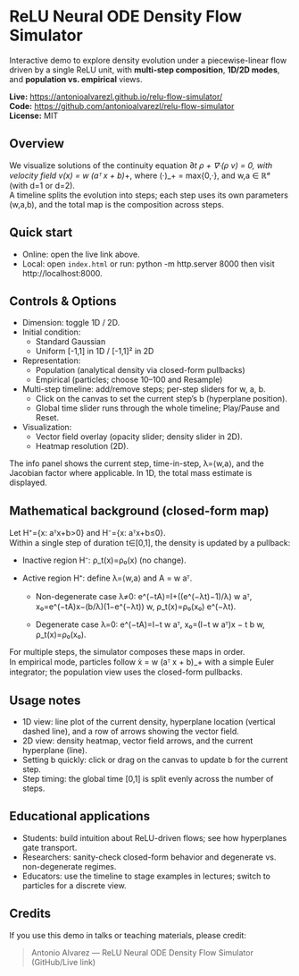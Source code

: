 # ReLU Neural ODE Density Flow Simulator

Interactive demo to explore density evolution under a piecewise-linear flow driven by a single ReLU unit, with **multi-step composition**, **1D/2D modes**, and **population vs. empirical** views.

**Live:** https://antonioalvarezl.github.io/relu-flow-simulator/  
**Code:** https://github.com/antonioalvarezl/relu-flow-simulator  
**License:** MIT

## Overview

We visualize solutions of the continuity equation
∂_t ρ + ∇·(ρ v) = 0,
with velocity field
v(x) = w (aᵀ x + b)_+,
where (·)_+ = max{0,·}, and w,a ∈ ℝᵈ (with d=1 or d=2).  
A timeline splits the evolution into steps; each step uses its own parameters (w,a,b), and the total map is the composition across steps.

## Quick start

- Online: open the live link above.
- Local: open `index.html` or run:
    python -m http.server 8000
  then visit http://localhost:8000.

## Controls & Options

- Dimension: toggle 1D / 2D.
- Initial condition:
  - Standard Gaussian
  - Uniform [-1,1] in 1D / [-1,1]² in 2D
- Representation:
  - Population (analytical density via closed-form pullbacks)
  - Empirical (particles; choose 10–100 and Resample)
- Multi-step timeline: add/remove steps; per-step sliders for w, a, b.
  - Click on the canvas to set the current step’s b (hyperplane position).
  - Global time slider runs through the whole timeline; Play/Pause and Reset.
- Visualization:
  - Vector field overlay (opacity slider; density slider in 2D).
  - Heatmap resolution (2D).

The info panel shows the current step, time-in-step, λ=⟨w,a⟩, and the Jacobian factor where applicable. In 1D, the total mass estimate is displayed.

## Mathematical background (closed-form map)

Let H⁺={x: aᵀx+b>0} and H⁻={x: aᵀx+b≤0}.  
Within a single step of duration t∈[0,1], the density is updated by a pullback:

- Inactive region H⁻: ρ_t(x)=ρ₀(x) (no change).
- Active region H⁺: define λ=⟨w,a⟩ and A = w aᵀ.

  - Non-degenerate case λ≠0:
    e^(−tA)=I+((e^(−λt)−1)/λ) w aᵀ,
    x₀=e^(−tA)x−(b/λ)(1−e^(−λt)) w,
    ρ_t(x)=ρ₀(x₀) e^(−λt).

  - Degenerate case λ=0:
    e^(−tA)=I−t w aᵀ,
    x₀=(I−t w aᵀ)x − t b w,
    ρ_t(x)=ρ₀(x₀).

For multiple steps, the simulator composes these maps in order.  
In empirical mode, particles follow ẋ = w (aᵀ x + b)_+ with a simple Euler integrator; the population view uses the closed-form pullbacks.

## Usage notes

- 1D view: line plot of the current density, hyperplane location (vertical dashed line), and a row of arrows showing the vector field.
- 2D view: density heatmap, vector field arrows, and the current hyperplane (line).
- Setting b quickly: click or drag on the canvas to update b for the current step.
- Step timing: the global time [0,1] is split evenly across the number of steps.

## Educational applications

- Students: build intuition about ReLU-driven flows; see how hyperplanes gate transport.
- Researchers: sanity-check closed-form behavior and degenerate vs. non-degenerate regimes.
- Educators: use the timeline to stage examples in lectures; switch to particles for a discrete view.

## Credits

If you use this demo in talks or teaching materials, please credit:

> Antonio Alvarez — ReLU Neural ODE Density Flow Simulator (GitHub/Live link)
